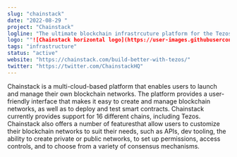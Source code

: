 ```yaml
---
slug: "chainstack"
date: "2022-08-29 "
project: "Chainstack"
logline: "The ultimate blockchain infrastrcuture platform for the Tezos ecosystem."
logo: ""![Chainstack horizontal logo](https://user-images.githubusercontent.com/97273722/187245698-ee006ed7-5053-44bb-a047-69103d5fd95f.svg)
tags: "infrastructure"
status: "active"
website: "https://chainstack.com/build-better-with-tezos/"
twitter: "https://twitter.com/ChainstackHQ"
---
```



Chainstack is a multi-cloud-based platform that enables users to launch and manage their own blockchain networks. The platform provides a user-friendly interface that makes it easy to create and manage blockchain networks, as well as to deploy and test smart contracts. Chainstack currently provides support for 16 different chains, including Tezos. Chainstack also offers a number of featuresthat allow users to customize their blockchain networks to suit their needs, such as APIs, dev tooling, the ability to create private or public networks, to set up permissions, access controls, and to choose from a variety of consensus mechanisms.
